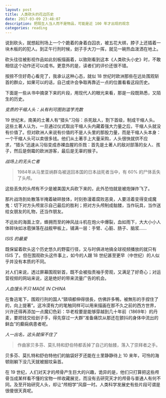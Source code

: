 ```yaml
---
layout: post
title: 人类砍头的花边历史
date: 2017-03-09 23:48:07
description: 把陌生人当人而不是物品，可能是近 100 年才出现的观念
categories: reading
---
```


说到砍头，就想起刑场上一个个跪着的身着白囚衣，被五花大绑，脖子上还插着一块木板的的犯人。到正午行刑时候，刽子手大刀一挥，就见一碗热血泼洒在地上。

砍头往往被影视作品如此刻板描画着，以致刚看到这本《人类砍头小史》时，不敢相信这个动作还可以成书。更意外的是，读者们的评价还很不错。


按捺不住好奇心看完了，我承认这种心态，就似 18 世纪时欧洲那些在远处围观斩首的群众，如果可以的话，自己或许会争取再靠近一点的位置看看这段历史。

下面是一些从书中摘录下来的片段，用现代人的眼光来看，那是一段既熟悉，又陌生的历史。


*变质的干缩人头：从有利可图到滥竽充数*

19 世纪末，南美的土著人有“猎头”习俗：杀死敌人，割下首级，制成干缩人头。这些土著人认为，一旦通过仪式取出干缩人头内藏着强大力量之后，干缩人头就没有价值了。但对欧洲人来说有价值的不是人头里的那股力量，而是干缩人头本身：一个干缩人头可以卖很多钱。他们从土著手上大量采购，人头很快就供不应求，“猎头”迅速从习俗变成赤裸血腥的杀戮：首先是土著人的敌对部落的女人、孩子，然后是倒霉的欧洲游客，最后是无辜的猴子。

*战场上的无头亡者*

> 1984年从马里亚纳群岛被送回本国的日本战死者当中，有 60% 的尸体丢失了头颅。

这些丢失的头颅有不少是被美国大兵砍下来的，此外恐怕就是被炮弹炸飞了。

那片战场到处散落半掩着破碎肢体，时刻弥漫着腐败恶臭，人要活着变得变成魔鬼：切下对方头颅宣示自己最后的胜利；把对方头颅制成骷髅，当作玩具，当作送给女朋友的礼物，还当作朋友。

不远处的海面上空，蜂拥而至的神风战斗机在炮火中爆裂，血如雨下，大大小小人体碎块如冰雹弹落在战舰甲板上，铺满一层：手臂、心脏、肠子、脑浆……

*ISIS 的最爱*

既保留着砍头这个历史悠久的野蛮行径，又与时俱进地搞全球视频播放的就只有 ISIS 了。但在围观砍头这件事上，如今的人跟 18 世纪甚至更早（中世纪）的人似乎并没有本质的不同。

对人们来说，透过屏幕围观斩首，既不会被指责袖手旁观，又满足了好奇心；对运营视频的网站来说，这是绝好的带来流量广告的机会。

*人血馒头不只 MADE IN CHINA*

在鲁迅笔下，围观行刑的国人“頸項都伸得很長，仿佛許多鴨，被無形的手捏住了的，向上提著”。这冷漠有力的笔触同样可以用来描画在那不久之前的西方世界，兴许还得再添加一点魔幻色彩：华老栓要是能够穿越到几十年前（1869年）的丹麦，要把钱交给刽子手，得先穿过一大群“准备痛饮从那还在颤抖的身体中流出的鲜血”的癫痫病患者呢。

*人一出名，这头就保不住了*

> 作曲家贝多芬、莫扎特和舒伯特都丢掉了自己的骷髅，落入了崇拜者之手。

贝多芬、莫扎特和舒伯特他们的脑袋好歹还能在土里静静待上 10 来年，可怜的海顿刚躺下没几天就被掘坟枭首。

在 19 世纪，人们对天才的颅骨产生巨大的兴趣，诡异的是，他们只打算把这些颅骨当成某样看不懂的宝物一样收藏展览，而没有去研究天才的颅骨与普通人有何不同。及至开始研究人头，却让“颅相学”风靡一时。人类科学发展史有些片段可谓是很傻很天真呢。